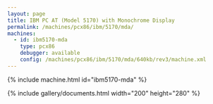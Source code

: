 ```yaml
---
layout: page
title: IBM PC AT (Model 5170) with Monochrome Display
permalink: /machines/pcx86/ibm/5170/mda/
machines:
  - id: ibm5170-mda
    type: pcx86
    debugger: available
    config: /machines/pcx86/ibm/5170/mda/640kb/rev3/machine.xml
---
```


{% include machine.html id="ibm5170-mda" %}

{% include gallery/documents.html width="200" height="280" %}
